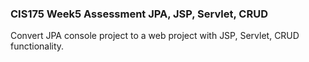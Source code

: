 ### CIS175 Week5 Assessment JPA, JSP, Servlet, CRUD
Convert JPA console project to a web project with JSP, Servlet, CRUD functionality.
